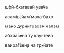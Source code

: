 ш́рӣ-бхагава̄н ува̄ча

асам̇ш́айам̇ маха̄-ба̄хо

мано дурниграхам̇ чалам

абхйа̄сена ту каунтейа

ваира̄гйен̣а ча гр̣хйате